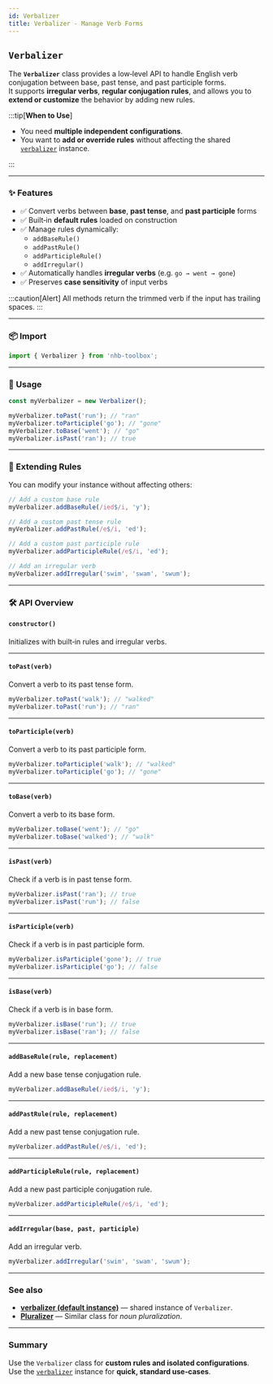 ```yaml
---
id: Verbalizer
title: Verbalizer - Manage Verb Forms
---
```


<!-- markdownlint-disable-file MD024 -->

## `Verbalizer`

The **`Verbalizer`** class provides a low‑level API to handle English verb conjugation between base, past tense, and past participle forms.  
It supports **irregular verbs**, **regular conjugation rules**, and allows you to **extend or customize** the behavior by adding new rules.

:::tip[**When to Use**]

- You need **multiple independent configurations**.
- You want to **add or override rules** without affecting the shared [`verbalizer`](/docs/utilities/string/verbalizer) instance.

:::

---

### ✨ Features

- ✅ Convert verbs between **base**, **past tense**, and **past participle** forms
- ✅ Built‑in **default rules** loaded on construction
- ✅ Manage rules dynamically:
  - `addBaseRule()`
  - `addPastRule()`
  - `addParticipleRule()`
  - `addIrregular()`
- ✅ Automatically handles **irregular verbs** (e.g. `go → went → gone`)
- ✅ Preserves **case sensitivity** of input verbs

:::caution[Alert]
All methods return the trimmed verb if the input has trailing spaces.
:::

---

### 📦 Import

```ts
import { Verbalizer } from 'nhb-toolbox';
```

---

### 🚀 Usage

```ts
const myVerbalizer = new Verbalizer();

myVerbalizer.toPast('run'); // "ran"
myVerbalizer.toParticiple('go'); // "gone"
myVerbalizer.toBase('went'); // "go"
myVerbalizer.isPast('ran'); // true
```

---

### 🔧 Extending Rules

You can modify your instance without affecting others:

```ts
// Add a custom base rule
myVerbalizer.addBaseRule(/ied$/i, 'y');

// Add a custom past tense rule
myVerbalizer.addPastRule(/e$/i, 'ed');

// Add a custom past participle rule
myVerbalizer.addParticipleRule(/e$/i, 'ed');

// Add an irregular verb
myVerbalizer.addIrregular('swim', 'swam', 'swum');
```

---

### 🛠️ API Overview

#### `constructor()`

Initializes with built‑in rules and irregular verbs.

---

#### `toPast(verb)`

Convert a verb to its past tense form.

```ts
myVerbalizer.toPast('walk'); // "walked"
myVerbalizer.toPast('run'); // "ran"
```

---

#### `toParticiple(verb)`

Convert a verb to its past participle form.

```ts
myVerbalizer.toParticiple('walk'); // "walked"
myVerbalizer.toParticiple('go'); // "gone"
```

---

#### `toBase(verb)`

Convert a verb to its base form.

```ts
myVerbalizer.toBase('went'); // "go"
myVerbalizer.toBase('walked'); // "walk"
```

---

#### `isPast(verb)`

Check if a verb is in past tense form.

```ts
myVerbalizer.isPast('ran'); // true
myVerbalizer.isPast('run'); // false
```

---

#### `isParticiple(verb)`

Check if a verb is in past participle form.

```ts
myVerbalizer.isParticiple('gone'); // true
myVerbalizer.isParticiple('go'); // false
```

---

#### `isBase(verb)`

Check if a verb is in base form.

```ts
myVerbalizer.isBase('run'); // true
myVerbalizer.isBase('ran'); // false
```

---

#### `addBaseRule(rule, replacement)`

Add a new base tense conjugation rule.

```ts
myVerbalizer.addBaseRule(/ied$/i, 'y');
```

---

#### `addPastRule(rule, replacement)`

Add a new past tense conjugation rule.

```ts
myVerbalizer.addPastRule(/e$/i, 'ed');
```

---

#### `addParticipleRule(rule, replacement)`

Add a new past participle conjugation rule.

```ts
myVerbalizer.addParticipleRule(/e$/i, 'ed');
```

---

#### `addIrregular(base, past, participle)`

Add an irregular verb.

```ts
myVerbalizer.addIrregular('swim', 'swam', 'swum');
```

---

### See also

- [**verbalizer (default instance)**](/docs/utilities/string/verbalizer) — shared instance of `Verbalizer`.
- [**Pluralizer**](/docs/classes/Pluralizer) — Similar class for _noun pluralization_.

---

### Summary

Use the `Verbalizer` class for **custom rules and isolated configurations**.  
Use the [`verbalizer`](/docs/utilities/string/verbalizer) instance for **quick, standard use‑cases**.
